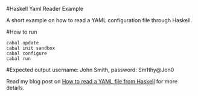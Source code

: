 #Haskell Yaml Reader Example

 A short example on how to read a YAML configuration file through Haskell.

#How to run

    cabal update
    cabal init sandbox
    cabal configure
    cabal run

#Expected output
    username: John Smith, password: Sm1thy@Jon0

Read my blog post on [How to read a YAML file from Haskell](http://blog.ssanj.net/posts/2014-10-09-How-to_read-a-YAML-file-from-Haskell.html) for more details.